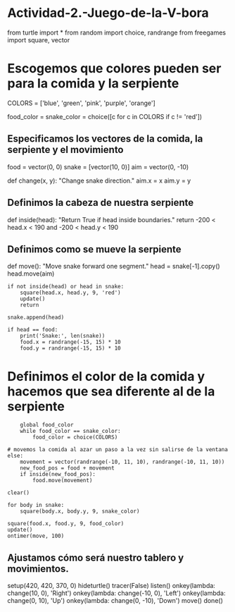 # Actividad-2.-Juego-de-la-V-bora
from turtle import *
from random import choice, randrange
from freegames import square, vector

# Escogemos que colores pueden ser para la comida y la serpiente

COLORS = ['blue', 'green', 'pink', 'purple', 'orange']

food_color = snake_color = choice([c for c in COLORS if c != 'red'])

## Especificamos los vectores de la comida, la serpiente y el movimiento
 
food = vector(0, 0)
snake = [vector(10, 0)]
aim = vector(0, -10)

def change(x, y):
    "Change snake direction."
    aim.x = x
    aim.y = y

## Definimos la cabeza de nuestra serpiente
    
def inside(head):
    "Return True if head inside boundaries."
    return -200 < head.x < 190 and -200 < head.y < 190

## Definimos como se mueve la serpiente

def move():
    "Move snake forward one segment."
    head = snake[-1].copy()
    head.move(aim)

    if not inside(head) or head in snake:
        square(head.x, head.y, 9, 'red')
        update()
        return

    snake.append(head)

    if head == food:
        print('Snake:', len(snake))
        food.x = randrange(-15, 15) * 10
        food.y = randrange(-15, 15) * 10

   # Definimos el color de la comida y hacemos que sea diferente al de la serpiente
        global food_color
        while food_color == snake_color:
            food_color = choice(COLORS)

    # movemos la comida al azar un paso a la vez sin salirse de la ventana
    else:
        movement = vector(randrange(-10, 11, 10), randrange(-10, 11, 10))
        new_food_pos = food + movement
        if inside(new_food_pos):
            food.move(movement)

    clear()

    for body in snake:
        square(body.x, body.y, 9, snake_color)

    square(food.x, food.y, 9, food_color)
    update()
    ontimer(move, 100)

## Ajustamos cómo será nuestro tablero y movimientos.
    
setup(420, 420, 370, 0)
hideturtle()
tracer(False)
listen()
onkey(lambda: change(10, 0), 'Right')
onkey(lambda: change(-10, 0), 'Left')
onkey(lambda: change(0, 10), 'Up')
onkey(lambda: change(0, -10), 'Down')
move()
done()
